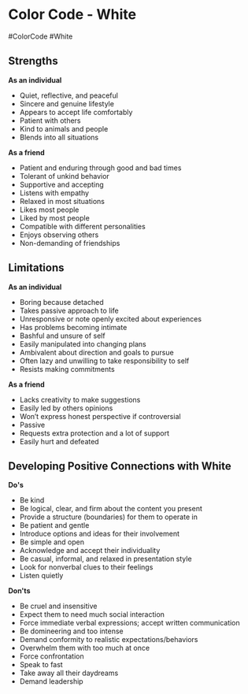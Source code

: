 # Color Code - White
#ColorCode #White
## Strengths
**As an individual**
* Quiet, reflective, and peaceful
* Sincere and genuine lifestyle
* Appears to accept life comfortably
* Patient with others
* Kind to animals and people
* Blends into all situations

**As a friend**
* Patient and enduring through good and bad times
* Tolerant of unkind behavior
* Supportive and accepting
* Listens with empathy
* Relaxed in most situations
* Likes most people
* Liked by most people
* Compatible with different personalities
* Enjoys observing others
* Non-demanding of friendships

## Limitations
**As an individual**
* Boring because detached
* Takes passive approach to life
* Unresponsive or note openly excited about experiences
* Has problems becoming intimate
* Bashful and unsure of self
* Easily manipulated into changing plans
* Ambivalent about direction and goals to pursue
* Often lazy and unwilling to take responsibility to self
* Resists making commitments

**As a friend**
* Lacks creativity to make suggestions
* Easily led by others opinions
* Won’t express honest perspective if controversial
* Passive
* Requests extra protection and a lot of support
* Easily hurt and defeated

## Developing Positive Connections with White
**Do's**
* Be kind
* Be logical, clear, and firm about the content you present
* Provide a structure (boundaries) for them to operate in
* Be patient and gentle
* Introduce options and ideas for their involvement
* Be simple and open
* Acknowledge and accept their individuality
* Be casual, informal, and relaxed in presentation style
* Look for nonverbal clues to their feelings
* Listen quietly

**Don'ts**
* Be cruel and insensitive
* Expect them to need much social interaction
* Force immediate verbal expressions; accept written communication
* Be domineering and too intense
* Demand conformity to realistic expectations/behaviors
* Overwhelm them with too much at once
* Force confrontation
* Speak to fast
* Take away all their daydreams
* Demand leadership